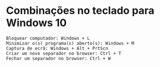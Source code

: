 # Combinações no teclado para Windows 10

    Bloquear computador: Windows + L
    Minimizar o(s) programa(s) aberto(s): Windows + M
    Captura de ecrâ: Windows + Alt + PrtScn
    Criar um novo separador no browser: Ctrl + T
    Fechar um separador no browser: Ctrl + W
